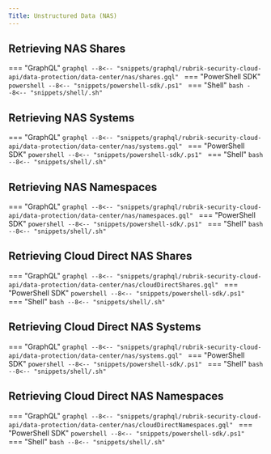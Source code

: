 ```yaml
---
Title: Unstructured Data (NAS)
---
```


## Retrieving NAS Shares

=== "GraphQL"
    ```graphql
    --8<-- "snippets/graphql/rubrik-security-cloud-api/data-protection/data-center/nas/shares.gql"
    ```
=== "PowerShell SDK"
    ```powershell
    --8<-- "snippets/powershell-sdk/.ps1"
    ```
=== "Shell"
    ```bash
    --8<-- "snippets/shell/.sh"
    ```

## Retrieving NAS Systems

=== "GraphQL"
    ```graphql
    --8<-- "snippets/graphql/rubrik-security-cloud-api/data-protection/data-center/nas/systems.gql"
    ```
=== "PowerShell SDK"
    ```powershell
    --8<-- "snippets/powershell-sdk/.ps1"
    ```
=== "Shell"
    ```bash
    --8<-- "snippets/shell/.sh"
    ```

## Retrieving NAS Namespaces

=== "GraphQL"
    ```graphql
    --8<-- "snippets/graphql/rubrik-security-cloud-api/data-protection/data-center/nas/namespaces.gql"
    ```
=== "PowerShell SDK"
    ```powershell
    --8<-- "snippets/powershell-sdk/.ps1"
    ```
=== "Shell"
    ```bash
    --8<-- "snippets/shell/.sh"
    ```

## Retrieving Cloud Direct NAS Shares

=== "GraphQL"
    ```graphql
    --8<-- "snippets/graphql/rubrik-security-cloud-api/data-protection/data-center/nas/cloudDirectShares.gql"
    ```
=== "PowerShell SDK"
    ```powershell
    --8<-- "snippets/powershell-sdk/.ps1"
    ```
=== "Shell"
    ```bash
    --8<-- "snippets/shell/.sh"
    ```

## Retrieving Cloud Direct NAS Systems

=== "GraphQL"
    ```graphql
    --8<-- "snippets/graphql/rubrik-security-cloud-api/data-protection/data-center/nas/systems.gql"
    ```
=== "PowerShell SDK"
    ```powershell
    --8<-- "snippets/powershell-sdk/.ps1"
    ```
=== "Shell"
    ```bash
    --8<-- "snippets/shell/.sh"
    ```

## Retrieving Cloud Direct NAS Namespaces

=== "GraphQL"
    ```graphql
    --8<-- "snippets/graphql/rubrik-security-cloud-api/data-protection/data-center/nas/cloudDirectNamespaces.gql"
    ```
=== "PowerShell SDK"
    ```powershell
    --8<-- "snippets/powershell-sdk/.ps1"
    ```
=== "Shell"
    ```bash
    --8<-- "snippets/shell/.sh"
    ```